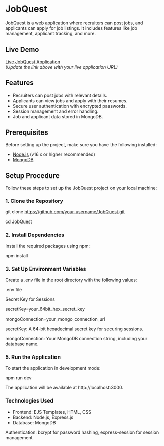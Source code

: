 
# JobQuest

JobQuest is a web application where recruiters can post jobs, and applicants can apply for job listings. It includes features like job management, applicant tracking, and more.

## Live Demo
[Live JobQuest Application](https://jobquest-um83.onrender.com)  
*(Update the link above with your live application URL)*

## Features

- Recruiters can post jobs with relevant details.
- Applicants can view jobs and apply with their resumes.
- Secure user authentication with encrypted passwords.
- Session management and error handling.
- Job and applicant data stored in MongoDB.


## Prerequisites

Before setting up the project, make sure you have the following installed:

- [Node.js](https://nodejs.org/en/) (v16.x or higher recommended)
- [MongoDB](https://www.mongodb.com/)


## Setup Procedure

Follow these steps to set up the JobQuest project on your local machine:

### 1. Clone the Repository
git clone https://github.com/your-username/JobQuest.git

cd JobQuest

### 2. Install Dependencies
Install the required packages using npm:

npm install

### 3. Set Up Environment Variables
Create a .env file in the root directory with the following values:

.env file

Secret Key for Sessions

secretKey=your_64bit_hex_secret_key

mongoConnection=your_mongo_connection_url

secretKey: A 64-bit hexadecimal secret key for securing sessions.

mongoConnection: Your MongoDB connection string, including your database name.

### 5. Run the Application
To start the application in development mode:

npm run dev

The application will be available at http://localhost:3000.

### Technologies Used

- Frontend: EJS Templates, HTML, CSS
- Backend: Node.js, Express.js
- Database: MongoDB

Authentication: bcrypt for password hashing, express-session for session management
